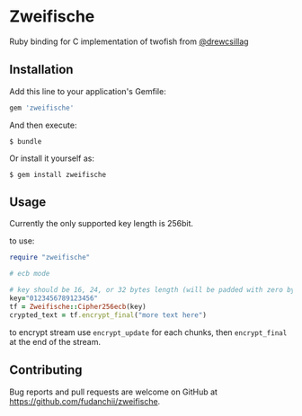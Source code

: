 # Zweifische

Ruby binding for C implementation of twofish from [@drewcsillag](https://github.com/drewcsillag)

## Installation

Add this line to your application's Gemfile:

```ruby
gem 'zweifische'
```

And then execute:

    $ bundle

Or install it yourself as:

    $ gem install zweifische

## Usage

Currently the only supported key length is 256bit.

to use:
```ruby
require "zweifische"

# ecb mode

# key should be 16, 24, or 32 bytes length (will be padded with zero bytes if less than 32 bytes)
key="0123456789123456"
tf = Zweifische::Cipher256ecb(key)
crypted_text = tf.encrypt_final("more text here")
```

to encrypt stream use `encrypt_update` for each chunks, then `encrypt_final` at the end of the stream.

## Contributing

Bug reports and pull requests are welcome on GitHub at https://github.com/fudanchii/zweifische.
